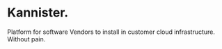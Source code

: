 # Kannister.

Platform for software Vendors to install in customer cloud infrastructure. Without pain.